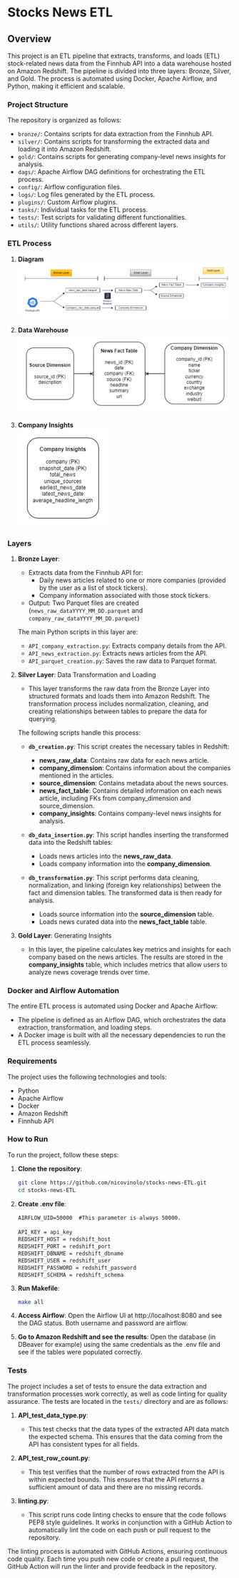 # Stocks News ETL

## Overview

This project is an ETL pipeline that extracts, transforms, and loads (ETL) stock-related news data from the Finnhub API into a data warehouse hosted on Amazon Redshift. The pipeline is divided into three layers: Bronze, Silver, and Gold. The process is automated using Docker, Apache Airflow, and Python, making it efficient and scalable.

### Project Structure

The repository is organized as follows:

- `bronze/`: Contains scripts for data extraction from the Finnhub API.
- `silver/`: Contains scripts for transforming the extracted data and loading it into Amazon Redshift.
- `gold/`: Contains scripts for generating company-level news insights for analysis.
- `dags/`: Apache Airflow DAG definitions for orchestrating the ETL process.
- `config/`: Airflow configuration files.
- `logs/`: Log files generated by the ETL process.
- `plugins/`: Custom Airflow plugins.
- `tasks/`: Individual tasks for the ETL process.
- `tests/`: Test scripts for validating different functionalities.
- `utils/`: Utility functions shared across different layers.

### ETL Process

1. **Diagram**   
    ![](images/ETL.png)

1. **Data Warehouse**   
    ![](images/DW.png)

1. **Company Insights**   
    ![](images/company-insights.png)

### Layers

1. **Bronze Layer**:
    - Extracts data from the Finnhub API for:
        - Daily news articles related to one or more companies (provided by the user as a list of stock tickers).
        - Company information associated with those stock tickers.
    - Output: Two Parquet files are created (`news_raw_dataYYYY_MM_DD.parquet` and `company_raw_dataYYYY_MM_DD.parquet`)

    The main Python scripts in this layer are:
    - `API_company_extraction.py`: Extracts company details from the API.
    - `API_news_extraction.py`: Extracts news articles from the API.
    - `API_parquet_creation.py`: Saves the raw data to Parquet format.

2. **Silver Layer**: Data Transformation and Loading

    - This layer transforms the raw data from the Bronze Layer into structured formats and loads them into Amazon Redshift. The transformation process includes normalization, cleaning, and creating relationships between tables to prepare the data for querying.
    
    The following scripts handle this process:
    
    - **`db_creation.py`**: This script creates the necessary tables in Redshift:
        - **news_raw_data**: Contains raw data for each news article.
        - **company_dimension**: Contains information about the companies mentioned in the articles.
        - **source_dimension**: Contains metadata about the news sources.
        - **news_fact_table**: Contains detailed information on each news article, including FKs from company_dimension and source_dimension.
        - **company_insights**: Contains company-level news insights for analysis.

    - **`db_data_insertion.py`**: This script handles inserting the transformed data into the Redshift tables:
        - Loads news articles into the **news_raw_data**.
        - Loads company information into the **company_dimension**.
        
    - **`db_transformation.py`**: This script performs data cleaning, normalization, and linking (foreign key relationships) between the fact and dimension tables. The transformed data is then ready for analysis.
        - Loads source information into the **source_dimension** table.
        - Loads news curated data into the **news_fact_table** table.


    
3. **Gold Layer**: Generating Insights
    - In this layer, the pipeline calculates key metrics and insights for each company based on the news articles. The results are stored in the **company_insights** table, which includes metrics that allow users to analyze news coverage trends over time.

### Docker and Airflow Automation

The entire ETL process is automated using Docker and Apache Airflow:
- The pipeline is defined as an Airflow DAG, which orchestrates the data extraction, transformation, and loading steps.
- A Docker image is built with all the necessary dependencies to run the ETL process seamlessly.

### Requirements

The project uses the following technologies and tools:
- Python
- Apache Airflow
- Docker
- Amazon Redshift
- Finnhub API

### How to Run

To run the project, follow these steps:

1. **Clone the repository**:
   ```bash
   git clone https://github.com/nicovinolo/stocks-news-ETL.git
   cd stocks-news-ETL
    ```
2. **Create .env file**:
   ```
   AIRFLOW_UID=50000  #This parameter is always 50000.

   API_KEY = api_key
   REDSHIFT_HOST = redshift_host
   REDSHIFT_PORT = redshift_port
   REDSHIFT_DBNAME = redshift_dbname
   REDSHIFT_USER = redshift_user
   REDSHIFT_PASSWORD = redshift_password
   REDSHIFT_SCHEMA = redshift_schema
    ```
3. **Run Makefile**:
   ``` bash
   make all
    ```
4. **Access Airflow**:
     Open the Airflow UI at http://localhost:8080 and see the DAG status. Both username and password are airflow. 

5. **Go to Amazon Redshift and see the results**:
    Open the database (in DBeaver for example) using the same credentials as the .env file and see if the tables were populated correctly.

### Tests

The project includes a set of tests to ensure the data extraction and transformation processes work correctly, as well as code linting for quality assurance. The tests are located in the `tests/` directory and are as follows:

1. **API_test_data_type.py**:
   - This test checks that the data types of the extracted API data match the expected schema. This ensures that the data coming from the API has consistent types for all fields.

2. **API_test_row_count.py**:
   - This test verifies that the number of rows extracted from the API is within expected bounds. This ensures that the API returns a sufficient amount of data and there are no missing records.

3. **linting.py**:
   - This script runs code linting checks to ensure that the code follows PEP8 style guidelines. It works in conjunction with a GitHub Action to automatically lint the code on each push or pull request to the repository.

The linting process is automated with GitHub Actions, ensuring continuous code quality. Each time you push new code or create a pull request, the GitHub Action will run the linter and provide feedback in the repository.